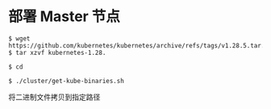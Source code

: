 # 部署 Master 节点

```
$ wget https://github.com/kubernetes/kubernetes/archive/refs/tags/v1.28.5.tar.gz
$ tar xzvf kubernetes-1.28.

$ cd 

$ ./cluster/get-kube-binaries.sh
```
将二进制文件拷贝到指定路径

```

```
